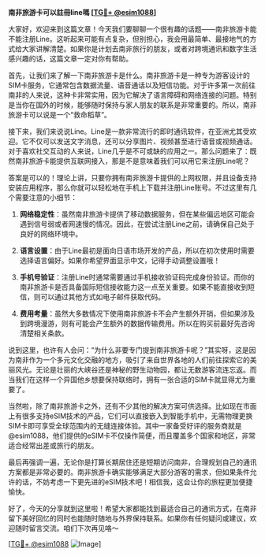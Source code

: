 **南非旅游卡可以註冊line嗎 [[TG💪+ @esim1088](https://t.me/s/esim1088)]**

大家好，欢迎来到这篇文章！今天我们要聊聊一个很有趣的话题——南非旅游卡能不能注册Line。这听起来可能有点复杂，但别担心，我会用最简单、最接地气的方式给大家讲解清楚。如果你是计划去南非旅行的朋友，或者对跨境通讯和数字生活感兴趣的话，这篇文章一定对你有帮助。

首先，让我们来了解一下南非旅游卡是什么。南非旅游卡是一种专为游客设计的SIM卡服务，它通常包含数据流量、语音通话以及短信功能。对于许多第一次前往南非的人来说，这种卡非常实用，因为它解决了语言障碍和网络连接的问题。特别是当你在国外的时候，能够随时保持与家人朋友的联系是非常重要的。所以，南非旅游卡可以说是一个“救命稻草”。

接下来，我们来说说Line。Line是一款非常流行的即时通讯软件，在亚洲尤其受欢迎。它不仅可以发送文字消息，还可以分享图片、视频甚至进行语音或视频通话。对于喜欢社交互动的人来说，Line几乎是不可或缺的应用之一。那么问题来了：既然南非旅游卡能提供互联网接入，那是不是意味着我们可以用它来注册Line呢？

答案是可以的！理论上讲，只要你拥有南非旅游卡提供的上网权限，并且设备支持安装应用程序，那么你就可以轻松地在手机上下载并注册Line账号。不过这里有几个需要注意的小细节：

1. **网络稳定性**：虽然南非旅游卡提供了移动数据服务，但在某些偏远地区可能会遇到信号弱或者网速慢的情况。因此，在尝试注册Line之前，请确保自己处于良好的网络环境中。
   
2. **语言设置**：由于Line最初是面向日语市场开发的产品，所以在初次使用时需要选择语言偏好。如果你希望界面显示中文，记得手动调整设置哦！

3. **手机号验证**：注册Line时通常需要通过手机接收验证码完成身份验证。而你的南非旅游卡是否具备国际短信接收能力这一点至关重要。如果不能直接收到短信，则可以通过其他方式如电子邮件获取代码。

4. **费用考量**：虽然大多数情况下使用南非旅游卡不会产生额外开销，但如果涉及到跨境漫游，则有可能会产生额外的数据传输费用。所以在购买前最好先咨询清楚相关条款。

说到这里，也许有人会问：“为什么非要专门提到南非旅游卡呢？”其实呀，这是因为南非作为一个多元文化交融的地方，吸引了来自世界各地的人们前往探索它的美丽风光。无论是壮丽的大峡谷还是神秘的野生动物园，都让无数游客流连忘返。而当我们在这样一个异国他乡想要保持联络时，拥有一张合适的SIM卡就显得尤为重要了。

当然啦，除了南非旅游卡之外，还有不少其他的解决方案可供选择。比如现在市面上有很多支持eSIM技术的产品，它们可以直接嵌入到智能手机中，无需物理更换SIM卡即可享受全球范围内的无缝连接体验。其中一家备受好评的服务商就是@esim1088，他们提供的eSIM卡不仅操作简便，而且覆盖多个国家和地区，非常适合经常出差或旅行的朋友。

最后再强调一遍，无论你是打算长期居住还是短期访问南非，合理规划自己的通讯方案都是非常必要的。南非旅游卡确实能够满足大部分游客的需求，但如果条件允许的话，不妨考虑一下更先进的eSIM技术吧！相信我，这会让你的旅程更加便捷愉快。

好了，今天的分享就到这里啦！希望大家都能找到最适合自己的通讯方式，在南非留下美好回忆的同时也能随时随地与外界保持联系。如果你有任何疑问或建议，欢迎随时留言交流。咱们下次再见咯～

[[TG💪+ @esim1088](https://t.me/s/esim1088) ![Image](https://i.postimg.cc/4NQfJmqS/Snipaste-2025-05-13-00-14-12.png)]